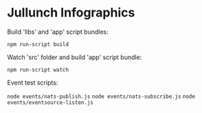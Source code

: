 # Jullunch Infographics

Build 'libs' and 'app' script bundles:

`npm run-script build`

Watch 'src' folder and build 'app' script bundle:

`npm run-script watch`

Event test scripts:

`node events/nats-publish.js`
`node events/nats-subscribe.js`
`node events/eventsource-listen.js`
